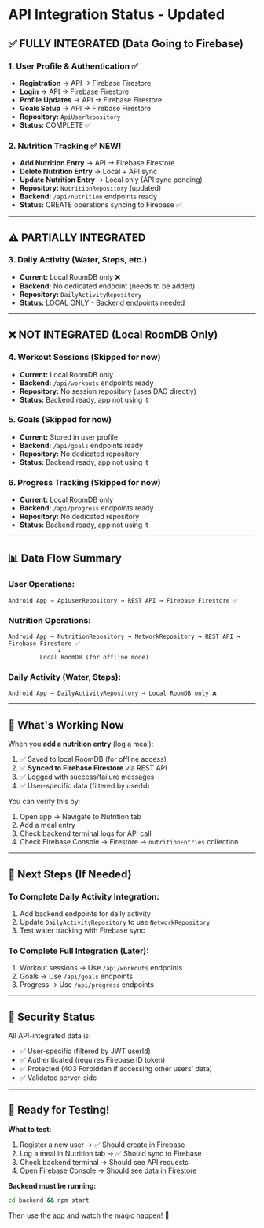 # API Integration Status - Updated

## ✅ FULLY INTEGRATED (Data Going to Firebase)

### 1. **User Profile & Authentication** ✅
- **Registration** → API → Firebase Firestore
- **Login** → API → Firebase Firestore  
- **Profile Updates** → API → Firebase Firestore
- **Goals Setup** → API → Firebase Firestore
- **Repository:** `ApiUserRepository`
- **Status:** COMPLETE ✅

### 2. **Nutrition Tracking** ✅ **NEW!**
- **Add Nutrition Entry** → API → Firebase Firestore
- **Delete Nutrition Entry** → Local + API sync
- **Update Nutrition Entry** → Local only (API sync pending)
- **Repository:** `NutritionRepository` (updated)
- **Backend:** `/api/nutrition` endpoints ready
- **Status:** CREATE operations syncing to Firebase ✅

---

## ⚠️ PARTIALLY INTEGRATED

### 3. **Daily Activity (Water, Steps, etc.)**
- **Current:** Local RoomDB only ❌
- **Backend:** No dedicated endpoint (needs to be added)
- **Repository:** `DailyActivityRepository`
- **Status:** LOCAL ONLY - Backend endpoints needed

---

## ❌ NOT INTEGRATED (Local RoomDB Only)

### 4. **Workout Sessions** (Skipped for now)
- **Current:** Local RoomDB only
- **Backend:** `/api/workouts` endpoints ready
- **Repository:** No session repository (uses DAO directly)
- **Status:** Backend ready, app not using it

### 5. **Goals** (Skipped for now)
- **Current:** Stored in user profile
- **Backend:** `/api/goals` endpoints ready
- **Repository:** No dedicated repository
- **Status:** Backend ready, app not using it

### 6. **Progress Tracking** (Skipped for now)
- **Current:** Local RoomDB only
- **Backend:** `/api/progress` endpoints ready
- **Repository:** No dedicated repository
- **Status:** Backend ready, app not using it

---

## 📊 Data Flow Summary

### User Operations:
```
Android App → ApiUserRepository → REST API → Firebase Firestore ✅
```

### Nutrition Operations:
```
Android App → NutritionRepository → NetworkRepository → REST API → Firebase Firestore ✅
              ↓
         Local RoomDB (for offline mode)
```

### Daily Activity (Water, Steps):
```
Android App → DailyActivityRepository → Local RoomDB only ❌
```

---

## 🎯 What's Working Now

When you **add a nutrition entry** (log a meal):
1. ✅ Saved to local RoomDB (for offline access)
2. ✅ **Synced to Firebase Firestore** via REST API
3. ✅ Logged with success/failure messages
4. ✅ User-specific data (filtered by userId)

You can verify this by:
1. Open app → Navigate to Nutrition tab
2. Add a meal entry
3. Check backend terminal logs for API call
4. Check Firebase Console → Firestore → `nutritionEntries` collection

---

## 📝 Next Steps (If Needed)

### To Complete Daily Activity Integration:
1. Add backend endpoints for daily activity
2. Update `DailyActivityRepository` to use `NetworkRepository`
3. Test water tracking with Firebase sync

### To Complete Full Integration (Later):
1. Workout sessions → Use `/api/workouts` endpoints
2. Goals → Use `/api/goals` endpoints  
3. Progress → Use `/api/progress` endpoints

---

## 🔐 Security Status

All API-integrated data is:
- ✅ User-specific (filtered by JWT userId)
- ✅ Authenticated (requires Firebase ID token)
- ✅ Protected (403 Forbidden if accessing other users' data)
- ✅ Validated server-side

---

## 🚀 Ready for Testing!

**What to test:**
1. Register a new user → ✅ Should create in Firebase
2. Log a meal in Nutrition tab → ✅ Should sync to Firebase
3. Check backend terminal → Should see API requests
4. Open Firebase Console → Should see data in Firestore

**Backend must be running:**
```bash
cd backend && npm start
```

Then use the app and watch the magic happen! 🎉

